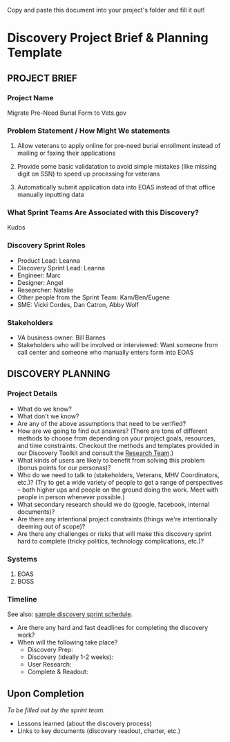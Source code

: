 Copy and paste this document into your project's folder and fill it out!

# Discovery Project Brief & Planning Template


## PROJECT BRIEF

### Project Name
Migrate Pre-Need Burial Form to Vets.gov

### Problem Statement / How Might We statements
1. Allow veterans to apply online for pre-need burial enrollment instead of mailing or faxing their applications

2. Provide some basic validatation to avoid simple mistakes (like missing digit on SSN) to speed up processing for veterans

3. Automatically submit application data into EOAS instead of that office manually inputting data


### What Sprint Teams Are Associated with this Discovery? 

Kudos

### Discovery Sprint Roles

* Product Lead: Leanna
* Discovery Sprint Lead: Leanna
* Engineer: Marc
* Designer: Angel
* Researcher: Natalie
* Other people from the Sprint Team: Kam/Ben/Eugene
* SME: Vicki Cordes, Dan Catron, Abby Wolf

### Stakeholders
* VA business owner: Bill Barnes
* Stakeholders who will be involved or interviewed: 
Want someone from call center and someone who manually enters form into EOAS


## DISCOVERY PLANNING

### Project Details

* What do we know?
* What don't we know?
* Are any of the above assumptions that need to be verified?
* How are we going to find out answers? (There are tons of different methods to choose from depending on your project goals, resources, and time constraints. Checkout the methods and templates provided in our Discovery Toolkit and consult the [Research Team](https://github.com/department-of-veterans-affairs/va.gov-team/tree/master/platform/research).)
* What kinds of users are likely to benefit from solving this problem (bonus points for our personas)?
* Who do we need to talk to (stakeholders, Veterans, MHV Coordinators, etc.)? (Try to get a wide variety of people to get a range of perspectives – both higher ups and people on the ground doing the work. Meet with people in person whenever possible.)
* What secondary research should we do (google, facebook, internal documents)?
* Are there any intentional project constraints (things we're intentionally deeming out of scope)?
* Are there any challenges or risks that will make this discovery sprint hard to complete (tricky politics, technology complications, etc.)?


### Systems

1. EOAS
2. BOSS


### Timeline
See also: [sample discovery sprint schedule](https://github.com/department-of-veterans-affairs/va.gov-team/blob/master/platform/research/discovery-sprints/sample-discovery-sprint-schedule.md).

* Are there any hard and fast deadlines for completing the discovery work?
* When will the following take place?
  * Discovery Prep:
  * Discovery (ideally 1-2 weeks):
  * User Research:
  * Complete & Readout:

## Upon Completion
_To be filled out by the sprint team._

* Lessons learned (about the discovery process)
* Links to key documents (discovery readout, charter, etc.)
